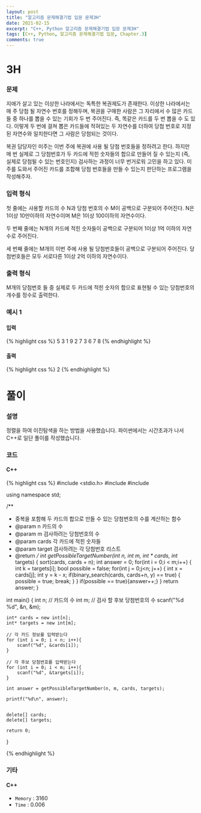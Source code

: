 ```yaml
---
layout: post
title: "알고리즘 문제해결기법 입문 문제3H"
date: 2021-02-15
excerpt: "C++, Python 알고리즘 문제해결기법 입문 문제3H"
tags: [C++, Python, 알고리즘 문제해결기법 입문, Chapter.3]
comments: true
---
```

# 3H

### 문제
지애가 살고 있는 이상한 나라에서는 독특한 복권제도가 존재한다. 이상한 나라에서는 매 주 당첨 될 자연수 번호를 정해두며, 복권을 구매한 사람은 그 자리에서 수 많은 카드들 중 하나를 뽑을 수 있는 기회가 두 번 주어진다. 즉, 똑같은 카드를 두 번 뽑을 수 도 있다. 이렇게 두 번에 걸쳐 뽑은 카드들에 적혀있는 두 자연수를 더하여 당첨 번호로 지정된 자연수와 일치한다면 그 사람은 당첨되는 것이다.

복권 담당자인 미주는 이번 주에 복권에 사용 될 당첨 번호들을 정하려고 한다. 하지만 매 번 실제로 그 당첨번호가 두 카드에 적힌 숫자들의 합으로 만들어 질 수 있는지 (즉, 실제로 당첨될 수 있는 번호인지) 검사하는 과정이 너무 번거로워 고민을 하고 있다. 미주를 도와서 주어진 카드를 조합해 당첨 번호들을 만들 수 있는지 판단하는 프로그램을 작성해주자.

### 입력 형식
첫 줄에는 사용할 카드의 수 N과 당첨 번호의 수 M이 공백으로 구분되어 주어진다. N은 1이상 10만이하의 자연수이며 M은 1이상 100이하의 자연수이다.

두 번째 줄에는 N개의 카드에 적힌 숫자들이 공백으로 구분되어 1이상 1억 이하의 자연수로 주어진다. 

세 번째 줄에는 M개의 이번 주에 사용 될 당첨번호들이 공백으로 구분되어 주어진다. 당첨번호들은 모두 서로다른 1이상 2억 이하의 자연수이다. 

### 출력 형식
M개의 당첨번호 들 중 실제로 두 카드에 적힌 숫자의 합으로 표현될 수 있는 당첨번호의 개수를 정수로 출력한다.

### 예시 1
#### 입력
{% highlight css %}
5 3
1 9 2 7 3
6 7 8
{% endhighlight %}
#### 출력
{% highlight css %}
2
{% endhighlight %}

# 풀이

### 설명
정렬을 하여 이진탐색을 하는 방법을 사용했습니다. 파이썬에서는 시간초과가 나서 C++로 일단 풀이를 작성했습니다.

### 코드
#### C++
{% highlight css %}
#include <stdio.h>
#include <vector>
#include <algorithm>

using namespace std;

/**
* 중복을 포함해 두 카드의 합으로 만들 수 있는 당첨번호의 수를 계산하는 함수
* @param n     카드의 수
* @param m     검사하려는 당첨번호의 수
* @param cards   각 카드에 적힌 숫자들
* @param target  검사하려는 각 당첨번호 리스트
* @return
*/
int getPossibleTargetNumber(int n, int m, int * cards, int* targets) {
	sort(cards, cards + n);
	int answer = 0;
	for(int i = 0;i < m;i++)
	{
		int k = targets[i];
		bool possible = false;
		for(int j = 0;j<n; j++)
		{
			int x = cards[j];
			int y = k - x;
			if(binary_search(cards, cards+n, y) == true)
			{
				possible = true;
				break;
			}
		}
		if(possible == true){answer++;}
	}
	return answer;
}

int main() {
	int n;	// 카드의 수 
	int m;	// 검사 할 후보 당첨번호의 수 
	scanf("%d %d", &n, &m);

	int* cards = new int[n];
	int* targets = new int[m];

	// 각 카드 정보를 입력받는다
	for (int i = 0; i < n; i++){
		scanf("%d", &cards[i]);
	}

	// 각 후보 당첨번호를 입력받는다
	for (int i = 0; i < m; i++){
		scanf("%d", &targets[i]);
	}

	int answer = getPossibleTargetNumber(n, m, cards, targets);

	printf("%d\n", answer);


	delete[] cards;
	delete[] targets;

	return 0;
}

{% endhighlight %}

### 기타
#### C++
- `Memory` : 3160
- `Time` : 0.006